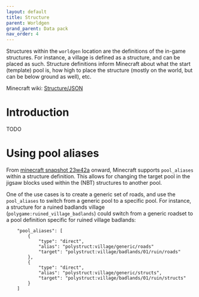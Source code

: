 ```yaml
---
layout: default
title: Structure
parent: Worldgen
grand_parent: Data pack
nav_order: 4
---
```


Structures within the `worldgen` location are the definitions of the in-game
structures. For instance, a village is defined as a structure, and can be placed
as such. Structure definitions inform Minecraft about what the start (template)
pool is, how high to place the structure (mostly on the world, but can be below
ground as well), etc.

Minecraft wiki: [Structure/JSON](https://minecraft.wiki/w/Structure/JSON_format)

# Introduction

TODO

# Using pool aliases

From [minecraft snapshot 23w42a](https://www.minecraft.net/en-us/article/minecraft-snapshot-23w42a)
onward, Minecraft supports `pool_aliases` within a structure definition. This allows
for changing the target pool in the jigsaw blocks used within the (NBT) structures to
another pool.

One of the use cases is to create a generic set of roads, and use the `pool_aliases` to
switch from a generic pool to a specific pool. For instance, a structure for a ruined
badlands village (`polygame:ruined_village_badlands`) could switch from a generic roadset
to a pool definition specific for ruined village badlands:

```
    "pool_aliases": [
        {
            "type": "direct",
            "alias": "polystruct:village/generic/roads"
            "target": "polystruct:village/badlands/01/ruin/roads"
        },
        {
            "type": "direct",
            "alias": "polystruct:village/generic/structs",
            "target": "polystruct:village/badlands/01/ruin/structs"
        }
    ]

```
